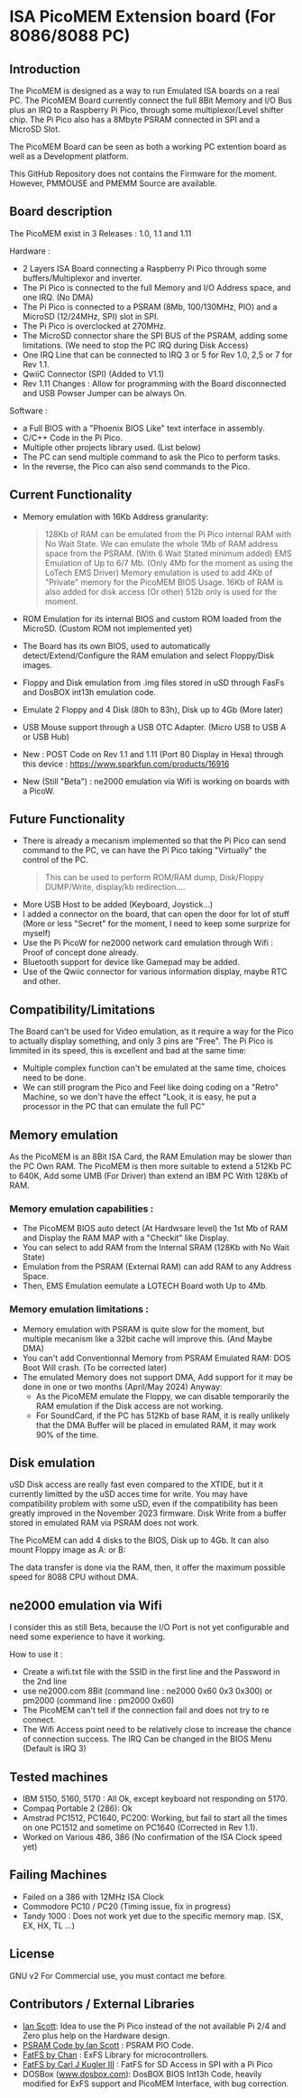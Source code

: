 # ISA PicoMEM Extension board (For 8086/8088 PC)

## Introduction

The PicoMEM is designed as a way to run Emulated ISA boards on a real PC.
The PicoMEM Board currently connect the full 8Bit Memory and I/O Bus plus an IRQ to a Raspberry Pi Pico, through some multiplexor/Level shifter chip.
The Pi Pico also has a 8Mbyte PSRAM connected in SPI and a MicroSD Slot.

The PicoMEM Board can be seen as both a working PC extention board as well as a Development platform.

This GitHub Repository does not contains the Firmware for the moment.
However, PMMOUSE and PMEMM Source are available.


## Board description

The PicoMEM exist in 3 Releases : 1.0, 1.1 and 1.11

Hardware : 
  - 2 Layers ISA Board connecting a Raspberry Pi Pico through some buffers/Multiplexor and inverter.
  - The Pi Pico is connected to the full Memory and I/O Address space, and one IRQ. (No DMA)
  - The Pi Pico is connected to a PSRAM (8Mb, 100/130MHz, PIO) and a MicroSD (12/24MHz, SPI) slot in SPI.
  - The Pi Pico is overclocked at 270MHz.
  - The MicroSD connector share the SPI BUS of the PSRAM, adding some limitations. (We need to stop the PC IRQ during Disk Access)
  - One IRQ Line that can be connected to IRQ 3 or 5 for Rev 1.0, 2,5 or 7 for Rev 1.1.
  - QwiiC Connector (SPI) (Added to V1.1)
  - Rev 1.11 Changes : Allow for programming with the Board disconnected and USB Powser Jumper can be always On.

Software :
  - a Full BIOS with a "Phoenix BIOS Like" text interface in assembly.
  - C/C++ Code in the Pi Pico.
  - Multiple other projects library used. (List below)
  - The PC can send multiple command to ask the Pico to perform tasks.
  - In the reverse, the Pico can also send commands to the Pico.

## Current Functionality

- Memory emulation with 16Kb Address granularity:
  > 128Kb of RAM can be emulated from the Pi Pico internal RAM with No Wait State.
  > We can emulate the whole 1Mb of RAM address space from the PSRAM. (With 6 Wait Stated minimum added)
  > EMS Emulation of Up to 6/7 Mb. (Only 4Mb for the moment as using the LoTech EMS Driver)
  > Memory emulation is used to add 4Kb of "Private" memory for the PicoMEM BIOS Usage.
  > 16Kb of RAM is also added for disk access (Or other) 512b only is used for the moment.

- ROM Emulation for its internal BIOS and custom ROM loaded from the MicroSD. (Custom ROM not implemented yet)
- The Board has its own BIOS, used to automatically detect/Extend/Configure the RAM emulation and select Floppy/Disk images.
- Floppy and Disk emulation from .img files stored in uSD through FasFs and DosBOX int13h emulation code.
- Emulate 2 Floppy and 4 Disk (80h to 83h), Disk up to 4Gb (More later)
- USB Mouse support through a USB OTC Adapter. (Micro USB to USB A or USB Hub)
- New : POST Code on Rev 1.1 and 1.11 (Port 80 Display in Hexa) through this device : https://www.sparkfun.com/products/16916
- New (Still "Beta") : ne2000 emulation via Wifi is working on boards with a PicoW.

## Future Functionality

- There is already a mecanism implemented so that the Pi Pico can send command to the PC, ve can have the Pi Pico taking "Virtually" the control of the PC.
  > This can be used to perform ROM/RAM dump, Disk/Floppy DUMP/Write, display/kb redirection....
- More USB Host to be added  (Keyboard, Joystick...)
- I added a connector on the board, that can open the door for lot of stuff (More or less "Secret" for the moment, I need to keep some surprize for myself)
- Use the Pi PicoW for ne2000 network card emulation through Wifi : Proof of concept done already.
- Bluetooth support for device like Gamepad may be added.
- Use of the Qwiic connector for various information display, maybe RTC and other.

## Compatibility/Limitations
 
The Board can't be used for Video emulation, as it require a way for the Pico to actually display something, and only 3 pins are "Free".
The Pi Pico is limmited in its speed, this is excellent and bad at the same time:
- Multiple complex function can't be emulated at the same time, choices need to be done.
- We can still program the Pico and Feel like doing coding on a "Retro" Machine, so we don't have the effect "Look, it is easy, he put a processor in the PC that can emulate the full PC"

## Memory emulation

As the PicoMEM is an 8Bit ISA Card, the RAM Emulation may be slower than the PC Own RAM.
The PicoMEM is then more suitable to extend a 512Kb PC to 640K, Add some UMB (For Driver) than extend an IBM PC With 128Kb of RAM.

### Memory emulation capabilities :
- The PicoMEM BIOS auto detect (At Hardwsare level) the 1st Mb of RAM and Display the RAM MAP with a "Checkit" like Display.
- You can select to add RAM from the Internal SRAM (128Kb with No Wait State)
- Emulation from the PSRAM (External RAM) can add RAM to any Address Space.
- Then, EMS Emulation eemulate a LOTECH Board woth Up to 4Mb.

### Memory emulation limitations :
- Memory emulation with PSRAM is quite slow for the moment, but multiple mecanism like a 32bit cache will improve this. (And Maybe DMA)
- You can't add Conventionnal Memory from PSRAM Emulated RAM: DOS Boot Will crash. (To be corrected later)
- The emulated Memory does not support DMA, Add support for it may be done in one or two months (April/May 2024)
  Anyway:  
    - As the PicoMEM emulate the Floppy, we can disable temporarily the RAM emulation if the Disk access are not working.
    - For SoundCard, if the PC has 512Kb of base RAM, it is really unlikely that the DMA Buffer will be placed in emulated RAM, it may work 90% of the time.

## Disk emulation
uSD Disk access are really fast even compared to the XTIDE, but it it currently limitted by the uSD acces time for write.
You may have compatibility problem with some uSD, even if the compatibility has been greatly improved in the November 2023 firmware.
Disk Write from a buffer stored in emulated RAM via PSRAM does not work.

The PicoMEM can add 4 disks to the BIOS, Disk up to 4Gb.
It can also mount Floppy image as A: or B:

The data transfer is done via the RAM, then, it offer the maximum possible speed for 8088 CPU without DMA.

## ne2000 emulation via Wifi

I consider this as still Beta, because the I/O Port is not yet configurable and need some experience to have it working.

How to use it :
- Create a wifi.txt file with the SSID in the first line and the Password in the 2nd line
- use ne2000.com 8Bit (command line : ne2000 0x60 0x3 0x300) or pm2000 (command line : pm2000 0x60)
- The PicoMEM can't tell if the connection fail and does not try to re connect.
- The Wifi Access point need to be relatively close to increase the chance of connection success. The IRQ Can be changed in the BIOS Menu (Default is IRQ 3)

## Tested machines
- IBM 5150, 5160, 5170 : All Ok, except keyboard not responding on 5170.
- Compaq Portable 2 (286): Ok
- Amstrad PC1512, PC1640, PC200: Working, but fail to start all the times on one PC1512 and sometime on PC1640 (Corrected in Rev 1.1).
- Worked on Various 486, 386 (No confirmation of the ISA Clock speed yet)

## Failing Machines
- Failed on a 386 with 12MHz ISA Clock
- Commodore PC10 / PC20 (Timing issue, fix in progress)
- Tandy 1000 : Does not work yet due to the specific memory map. (SX, EX, HX, TL ...)


## License

GNU v2
For Commercial use, you must contact me before.

## Contributors / External Libraries

* [Ian Scott](https://github.com/polpo/): Idea to use the Pi Pico instead of the not available Pi 2/4 and Zero plus help on the Hardware design.
* [PSRAM Code by Ian Scott](https://github.com/polpo/rp2040-psram) : PSRAM PIO Code.
* [FatFS by Chan](http://elm-chan.org/fsw/ff/00index_e.html) : ExFS Library for microcontrollers.
* [FatFS by Carl J Kugler III](https://github.com/carlk3/no-OS-FatFS-SD-SPI-RPi-Pico) : FatFS for SD Access in SPI with a Pi Pico
* DOSBox (www.dosbox.com): DosBOX BIOS Int13h Code, heavily modified for ExFS support and PicoMEM Interface, with bug correction.
